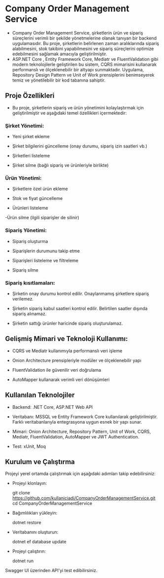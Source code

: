 # Company Order Management Service

- Company Order Management Service, şirketlerin ürün ve sipariş süreçlerini verimli bir şekilde yönetmelerine olanak tanıyan bir backend uygulamasıdır. Bu proje, şirketlerin belirlenen zaman aralıklarında sipariş alabilmesini, stok takibini yapabilmesini ve sipariş süreçlerini optimize edebilmesini sağlamak amacıyla geliştirilmiştir.
- ASP.NET Core , Entity Framework Core, Mediatr ve FluentValidation gibi modern teknolojilerle geliştirilen bu sistem, CQRS mimarisini kullanarak performanslı ve ölçeklenebilir bir altyapı sunmaktadır. Uygulama, Repository Design Pattern ve Unit of Work prensiplerini benimseyerek temiz ve yönetilebilir bir kod tabanına sahiptir.

## Proje Özellikleri

- Bu proje, şirketlerin sipariş ve ürün yönetimini kolaylaştırmak için geliştirilmiştir ve aşağıdaki temel özellikleri içermektedir:

### Şirket Yönetimi:

- Yeni şirket ekleme

- Şirket bilgilerini güncelleme (onay durumu, sipariş izin saatleri vb.)

- Şirketleri listeleme

- Şirket silme (bağlı sipariş ve ürünleriyle birlikte)

### Ürün Yönetimi:

- Şirketlere özel ürün ekleme

- Stok ve fiyat güncelleme

- Ürünleri listeleme

-Ürün silme (ilgili siparişler de silinir)

### Sipariş Yönetimi:

- Sipariş oluşturma

- Siparişlerin durumunu takip etme

- Siparişleri listeleme ve filtreleme

- Sipariş silme

### Sipariş kısıtlamaları:

- Şirketin onay durumu kontrol edilir. Onaylanmamış şirketlere sipariş verilemez.

- Şirketin sipariş kabul saatleri kontrol edilir. Belirtilen saatler dışında sipariş alınamaz.

- Şirketin sattığı ürünler haricinde sipariş oluşturulamaz.

## Gelişmiş Mimari ve Teknoloji Kullanımı:

- CQRS ve Mediatr kullanımıyla performanslı veri işleme

- Onion Architecture prensipleriyle modüler ve ölçeklenebilir yapı

- FluentValidation ile güvenilir veri doğrulama

- AutoMapper kullanarak verimli veri dönüşümleri

## Kullanılan Teknolojiler

- Backend: .NET Core, ASP.NET Web API

- Veritabanı: MSSQL ve Entity Framework Core kullanılarak geliştirilmiştir. Farklı veritabanlarıyla entegrasyona uygun esnek bir yapı sunar.

- Mimari: Onion Architecture, Repository Pattern, Unit of Work, CQRS, Mediatr, FluentValidation, AutoMapper ve  JWT Authentication.

- Test: xUnit, Moq

## Kurulum ve Çalıştırma

Projeyi yerel ortamda çalıştırmak için aşağıdaki adımları takip edebilirsiniz:

- Projeyi klonlayın:

   git clone https://github.com/kullaniciadi/CompanyOrderManagementService.git
   cd CompanyOrderManagementService

- Bağımlılıkları yükleyin:

   dotnet restore

- Veritabanını oluşturun:

   dotnet ef database update

- Projeyi çalıştırın:

   dotnet run

Swagger UI üzerinden API’yi test edibilirsiniz.
